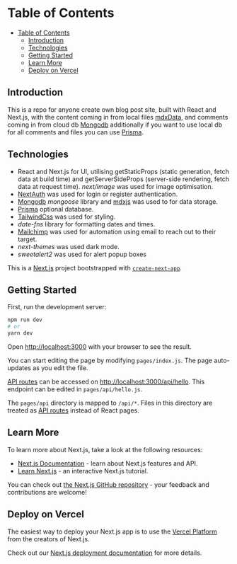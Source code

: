 # Table of Contents

- [Table of Contents](#table-of-contents)
  - [Introduction](#introduction)
  - [Technologies](#technologies)
  - [Getting Started](#getting-started)
  - [Learn More](#learn-more)
  - [Deploy on Vercel](#deploy-on-vercel)

## Introduction

This is a repo for anyone create own blog post site, built with React and Next.js, with the content coming in from local files [mdxData](https://mdxjs.com), and comments coming in from cloud db [Mongodb](https://www.mongodb.com) additionally if you want to use local db for all comments and files you can use [Prisma](https://www.prisma.io).

## Technologies

- React and Next.js for UI, utilising getStaticProps (static generation, fetch data at build time) and getServerSideProps (server-side rendering, fetch data at request time). _next/image_ was used for image optimisation.
- [NextAuth](https://next-auth.js.org) was used for login or register authentication.
- [Mongodb](https://www.mongodb.com) _mongoose_ library and [mdxjs](https://mdxjs.com) was used to for data storage.
- [Prisma](https://www.prisma.io) optional database.
- [TailwindCss](https://tailwindcss.com) was used for styling.
- _date-fns_ library for formatting dates and times.
- [Mailchimp](https://mailchimp.com) was used for automation using email to reach out to their target.
- _next-themes_ was used dark mode.
- _sweetalert2_ was used for alert popup boxes

This is a [Next.js](https://nextjs.org/) project bootstrapped with [`create-next-app`](https://github.com/vercel/next.js/tree/canary/packages/create-next-app).

## Getting Started

First, run the development server:

```bash
npm run dev
# or
yarn dev
```

Open [http://localhost:3000](http://localhost:3000) with your browser to see the result.

You can start editing the page by modifying `pages/index.js`. The page auto-updates as you edit the file.

[API routes](https://nextjs.org/docs/api-routes/introduction) can be accessed on [http://localhost:3000/api/hello](http://localhost:3000/api/hello). This endpoint can be edited in `pages/api/hello.js`.

The `pages/api` directory is mapped to `/api/*`. Files in this directory are treated as [API routes](https://nextjs.org/docs/api-routes/introduction) instead of React pages.

## Learn More

To learn more about Next.js, take a look at the following resources:

- [Next.js Documentation](https://nextjs.org/docs) - learn about Next.js features and API.
- [Learn Next.js](https://nextjs.org/learn) - an interactive Next.js tutorial.

You can check out [the Next.js GitHub repository](https://github.com/vercel/next.js/) - your feedback and contributions are welcome!

## Deploy on Vercel

The easiest way to deploy your Next.js app is to use the [Vercel Platform](https://vercel.com/new?utm_medium=default-template&filter=next.js&utm_source=create-next-app&utm_campaign=create-next-app-readme) from the creators of Next.js.

Check out our [Next.js deployment documentation](https://nextjs.org/docs/deployment) for more details.
